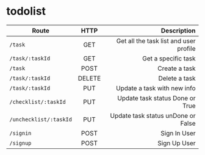 # todolist


| Route        | HTTP           | Description  |
| ------------- |:-------------:| -----:|
|`/task`  			 	  | GET   | Get all the task list and user profile|
|`/task/:taskId	`   	  | GET   | Get a specific task|
|`/task`    	     	  | POST  | Create a task|
|`/task/:taskId`	  	  | DELETE| Delete a task|
|`/task/:taskId`	 	  | PUT   | Update a task with new info|
|`/checklist/:taskId`	  | PUT   | Update task status Done or True|
|`/unchecklist/:taskId`	  | PUT   | Update task status unDone or False|
|`/signin`	  			  | POST   | Sign In User|
|`/signup`	  			  | POST   | Sign Up User|

